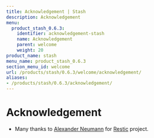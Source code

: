 ```yaml
---
title: Acknowledgement | Stash
description: Acknowledgement
menu:
  product_stash_0.6.3:
    identifier: acknowledgement-stash
    name: Acknowledgement
    parent: welcome
    weight: 20
product_name: stash
menu_name: product_stash_0.6.3
section_menu_id: welcome
url: /products/stash/0.6.3/welcome/acknowledgement/
aliases:
- /products/stash/0.6.3/acknowledgement/
---
```


# Acknowledgement
 - Many thanks to [Alexander Neumann](https://github.com/fd0) for [Restic](https://restic.net) project.
